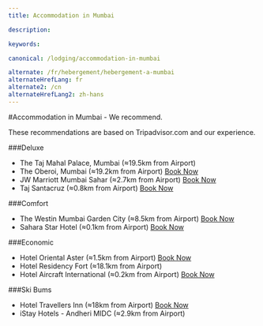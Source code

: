 ```yaml
---
title: Accommodation in Mumbai

description:

keywords:

canonical: /lodging/accommodation-in-mumbai

alternate: /fr/hebergement/hebergement-a-mumbai
alternateHrefLang: fr
alternate2: /cn
alternateHrefLang2: zh-hans
---
```


#Accommodation in Mumbai - We recommend.

These recommendations are based on Tripadvisor.com and our experience.

###Deluxe
+ The Taj Mahal Palace, Mumbai (&asymp;19.5km from Airport)
+ The Oberoi, Mumbai (&asymp;19.2km from Airport) [Book Now](https://www.agoda.com/partners/partnersearch.aspx?pcs=1&cid=1650708&hl=en&hid=5647&target=_blank&classes=lodging-button)
+ JW Marriott Mumbai Sahar  (&asymp;2.7km from Airport) [Book Now](https://www.agoda.com/partners/partnersearch.aspx?pcs=1&cid=1650708&hl=en&hid=871074&target=_blank&classes=lodging-button)
+ Taj Santacruz (&asymp;0.8km from Airport) [Book Now](https://www.agoda.com/partners/partnersearch.aspx?pcs=1&cid=1650708&hl=en&hid=1128612&target=_blank&classes=lodging-button)

###Comfort
+ The Westin Mumbai Garden City (&asymp;8.5km from Airport) [Book Now](https://www.agoda.com/partners/partnersearch.aspx?pcs=1&cid=1650708&hl=en&hid=195901&target=_blank&classes=lodging-button)
+ Sahara Star Hotel (&asymp;0.1km from Airport) [Book Now](https://www.agoda.com/partners/partnersearch.aspx?pcs=1&cid=1650708&hl=en&hid=70697&target=_blank&classes=lodging-button)

###Economic
+ Hotel Oriental Aster (&asymp;1.5km from Airport) [Book Now](https://www.agoda.com/partners/partnersearch.aspx?pcs=1&cid=1650708&hl=en&hid=109690&target=_blank&classes=lodging-button)
+ Hotel Residency Fort (&asymp;18.1km from Airport)
+ Hotel Aircraft International (&asymp;0.2km from Airport) [Book Now](https://www.agoda.com/partners/partnersearch.aspx?pcs=1&cid=1650708&hl=en&hid=706382&target=_blank&classes=lodging-button)

###Ski Bums
+ Hotel Travellers Inn (&asymp;18km from Airport) [Book Now](https://www.agoda.com/partners/partnersearch.aspx?pcs=1&cid=1650708&hl=en&hid=280449&target=_blank&classes=lodging-button)
+ iStay Hotels - Andheri MIDC (&asymp;2.9km from Airport)
